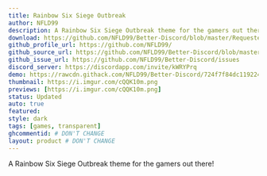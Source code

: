 ```yaml
---
title: Rainbow Six Siege Outbreak
author: NFLD99
description: A Rainbow Six Siege Outbreak theme for the gamers out there!
download: https://github.com/NFLD99/Better-Discord/blob/master/Requested/Updated/Rainbow_Six_Siege_Outbreak.theme.css
github_profile_url: https://github.com/NFLD99/
github_source_url: https://github.com/NFLD99/Better-Discord/blob/master/Requested/Updated/Rainbow_Six_Siege_Outbreak.theme.css
github_issue_url: https://github.com/NFLD99/Better-Discord/issues
discord_server: https://discordapp.com/invite/kWRYPrq
demo: https://rawcdn.githack.com/NFLD99/Better-Discord/724f7f84dc119224e397a20c85e509ba32285052/Requested/Updated/Rainbow_Six_Siege_Outbreak.theme.css
thumbnail: https://i.imgur.com/cQQK10m.png
previews: [https://i.imgur.com/cQQK10m.png]
status: Updated
auto: true
featured: 
style: dark
tags: [games, transparent]
ghcommentid: # DON'T CHANGE
layout: product # DON'T CHANGE
---
```

A Rainbow Six Siege Outbreak theme for the gamers out there!